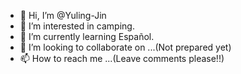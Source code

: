 - 👋 Hi, I’m @Yuling-Jin
- 👀 I’m interested in camping.
- 🌱 I’m currently learning Español.
- 💞️ I’m looking to collaborate on ...(Not prepared yet)
- 📫 How to reach me ...(Leave comments please!!)

<!---
Yuling-Jin/Yuling-Jin is a ✨ special ✨ repository because its `README.md` (this file) appears on your GitHub profile.
You can click the Preview link to take a look at your changes.
--->
